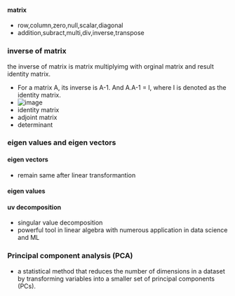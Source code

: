 #### matrix
* row,column,zero,null,scalar,diagonal
* addition,subract,multi,div,inverse,transpose
### inverse of matrix
the inverse of matrix is matrix multiplyimg with orginal matrix and result identity matrix.
* For a matrix A, its inverse is A-1. And A.A-1 = I, where I is denoted as the identity matrix.
* ![image](https://github.com/user-attachments/assets/82d86a58-e785-456c-a089-e7168a37b263)
* identity matrix
* adjoint matrix
* determinant
### eigen values and eigen vectors
#### eigen vectors
* remain same after linear transformantion
#### eigen values
#### uv decomposition
* singular value decomposition
* powerful tool in linear algebra with numerous application in data science and ML
### Principal component analysis (PCA)
* a statistical method that reduces the number of dimensions in a dataset by transforming variables into a smaller set of principal components (PCs).
